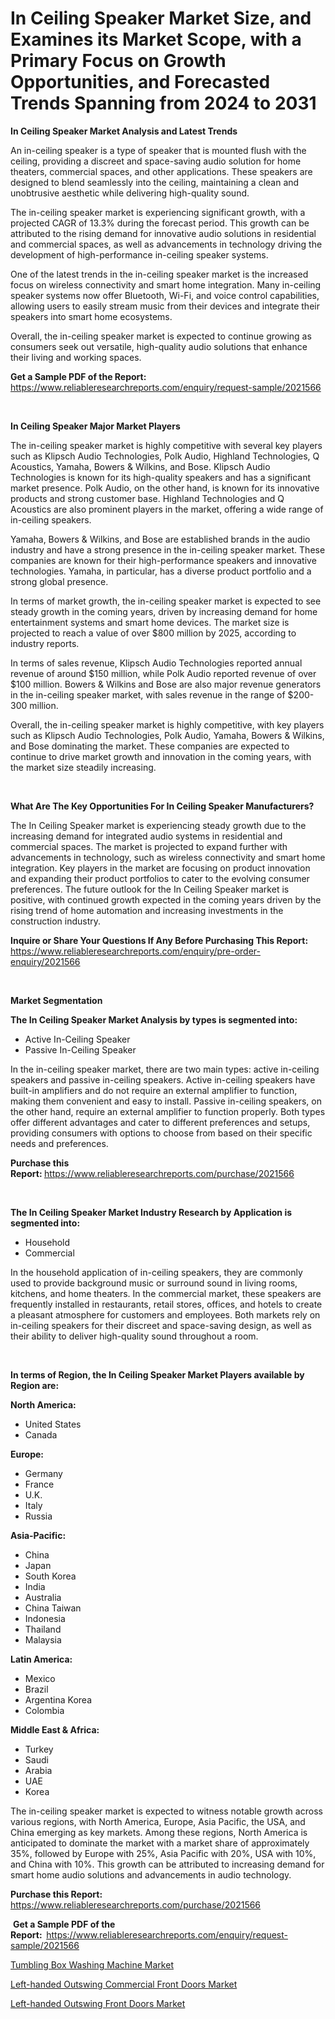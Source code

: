 <p><h1>In Ceiling Speaker Market Size, and Examines its Market Scope, with a Primary Focus on Growth Opportunities, and Forecasted Trends Spanning from 2024 to 2031</h1></p><p><strong>In Ceiling Speaker Market Analysis and Latest Trends</strong></p>
<p><p>An in-ceiling speaker is a type of speaker that is mounted flush with the ceiling, providing a discreet and space-saving audio solution for home theaters, commercial spaces, and other applications. These speakers are designed to blend seamlessly into the ceiling, maintaining a clean and unobtrusive aesthetic while delivering high-quality sound.</p><p>The in-ceiling speaker market is experiencing significant growth, with a projected CAGR of 13.3% during the forecast period. This growth can be attributed to the rising demand for innovative audio solutions in residential and commercial spaces, as well as advancements in technology driving the development of high-performance in-ceiling speaker systems.</p><p>One of the latest trends in the in-ceiling speaker market is the increased focus on wireless connectivity and smart home integration. Many in-ceiling speaker systems now offer Bluetooth, Wi-Fi, and voice control capabilities, allowing users to easily stream music from their devices and integrate their speakers into smart home ecosystems.</p><p>Overall, the in-ceiling speaker market is expected to continue growing as consumers seek out versatile, high-quality audio solutions that enhance their living and working spaces.</p></p>
<p><strong>Get a Sample PDF of the Report:&nbsp;</strong> <a href="https://www.reliableresearchreports.com/enquiry/request-sample/2021566">https://www.reliableresearchreports.com/enquiry/request-sample/2021566</a></p>
<p>&nbsp;</p>
<p><strong>In Ceiling Speaker Major Market Players</strong></p>
<p><p>The in-ceiling speaker market is highly competitive with several key players such as Klipsch Audio Technologies, Polk Audio, Highland Technologies, Q Acoustics, Yamaha, Bowers & Wilkins, and Bose. Klipsch Audio Technologies is known for its high-quality speakers and has a significant market presence. Polk Audio, on the other hand, is known for its innovative products and strong customer base. Highland Technologies and Q Acoustics are also prominent players in the market, offering a wide range of in-ceiling speakers.</p><p>Yamaha, Bowers & Wilkins, and Bose are established brands in the audio industry and have a strong presence in the in-ceiling speaker market. These companies are known for their high-performance speakers and innovative technologies. Yamaha, in particular, has a diverse product portfolio and a strong global presence.</p><p>In terms of market growth, the in-ceiling speaker market is expected to see steady growth in the coming years, driven by increasing demand for home entertainment systems and smart home devices. The market size is projected to reach a value of over $800 million by 2025, according to industry reports.</p><p>In terms of sales revenue, Klipsch Audio Technologies reported annual revenue of around $150 million, while Polk Audio reported revenue of over $100 million. Bowers & Wilkins and Bose are also major revenue generators in the in-ceiling speaker market, with sales revenue in the range of $200-300 million.</p><p>Overall, the in-ceiling speaker market is highly competitive, with key players such as Klipsch Audio Technologies, Polk Audio, Yamaha, Bowers & Wilkins, and Bose dominating the market. These companies are expected to continue to drive market growth and innovation in the coming years, with the market size steadily increasing.</p></p>
<p>&nbsp;</p>
<p><strong>What Are The Key Opportunities For In Ceiling Speaker Manufacturers?</strong></p>
<p><p>The In Ceiling Speaker market is experiencing steady growth due to the increasing demand for integrated audio systems in residential and commercial spaces. The market is projected to expand further with advancements in technology, such as wireless connectivity and smart home integration. Key players in the market are focusing on product innovation and expanding their product portfolios to cater to the evolving consumer preferences. The future outlook for the In Ceiling Speaker market is positive, with continued growth expected in the coming years driven by the rising trend of home automation and increasing investments in the construction industry.</p></p>
<p><strong>Inquire or Share Your Questions If Any Before Purchasing This Report:</strong> <a href="https://www.reliableresearchreports.com/enquiry/pre-order-enquiry/2021566">https://www.reliableresearchreports.com/enquiry/pre-order-enquiry/2021566</a></p>
<p>&nbsp;</p>
<p><strong>Market Segmentation</strong></p>
<p><strong>The In Ceiling Speaker Market Analysis by types is segmented into:</strong></p>
<p><ul><li>Active In-Ceiling Speaker</li><li>Passive In-Ceiling Speaker</li></ul></p>
<p><p>In the in-ceiling speaker market, there are two main types: active in-ceiling speakers and passive in-ceiling speakers. Active in-ceiling speakers have built-in amplifiers and do not require an external amplifier to function, making them convenient and easy to install. Passive in-ceiling speakers, on the other hand, require an external amplifier to function properly. Both types offer different advantages and cater to different preferences and setups, providing consumers with options to choose from based on their specific needs and preferences.</p></p>
<p><strong>Purchase this Report:&nbsp;</strong><a href="https://www.reliableresearchreports.com/purchase/2021566">https://www.reliableresearchreports.com/purchase/2021566</a></p>
<p>&nbsp;</p>
<p><strong>The In Ceiling Speaker Market Industry Research by Application is segmented into:</strong></p>
<p><ul><li>Household</li><li>Commercial</li></ul></p>
<p><p>In the household application of in-ceiling speakers, they are commonly used to provide background music or surround sound in living rooms, kitchens, and home theaters. In the commercial market, these speakers are frequently installed in restaurants, retail stores, offices, and hotels to create a pleasant atmosphere for customers and employees. Both markets rely on in-ceiling speakers for their discreet and space-saving design, as well as their ability to deliver high-quality sound throughout a room.</p></p>
<p>&nbsp;</p>
<p><strong>In terms of Region, the In Ceiling Speaker Market Players available by Region are:</strong></p>
<p>
    <p> <strong> North America: </strong>
        <ul>
            <li>United States</li>
            <li>Canada</li>
        </ul>
        </p> 
    <p> <strong> Europe: </strong>
        <ul>
            <li>Germany</li>
            <li>France</li>
            <li>U.K.</li>
            <li>Italy</li>
            <li>Russia</li>
        </ul>
        </p> 
    <p> <strong> Asia-Pacific: </strong>
        <ul>
            <li>China</li>
            <li>Japan</li>
            <li>South Korea</li>
            <li>India</li>
            <li>Australia</li>
            <li>China Taiwan</li>
            <li>Indonesia</li>
            <li>Thailand</li>
            <li>Malaysia</li>
        </ul>
        </p> 
    <p> <strong> Latin America: </strong>
        <ul>
            <li>Mexico</li>
            <li>Brazil</li>
            <li>Argentina Korea</li>
            <li>Colombia</li>
        </ul>
        </p> 
    <p> <strong> Middle East & Africa: </strong>
        <ul>
            <li>Turkey</li>
            <li>Saudi</li>
            <li>Arabia</li>
            <li>UAE</li>
            <li>Korea</li>
        </ul>
    </p>
    </p>
<p><p>The in-ceiling speaker market is expected to witness notable growth across various regions, with North America, Europe, Asia Pacific, the USA, and China emerging as key markets. Among these regions, North America is anticipated to dominate the market with a market share of approximately 35%, followed by Europe with 25%, Asia Pacific with 20%, USA with 10%, and China with 10%. This growth can be attributed to increasing demand for smart home audio solutions and advancements in audio technology.</p></p>
<p><strong>Purchase this Report: </strong><a href="https://www.reliableresearchreports.com/purchase/2021566">https://www.reliableresearchreports.com/purchase/2021566</a></p>
<p>&nbsp;<strong>Get a Sample PDF of the Report:&nbsp;&nbsp;</strong><a href="https://www.reliableresearchreports.com/enquiry/request-sample/2021566">https://www.reliableresearchreports.com/enquiry/request-sample/2021566</a></p>
<p><strong></strong></p>
<p><p><a href="https://github.com/singletonthaxterkelliehr2df/Market-Research-Report-List-1/blob/main/tumbling-box-washing-machine-market.md">Tumbling Box Washing Machine Market</a></p><p><a href="https://www.linkedin.com/pulse/left-handed-outswing-commercial-front-doors-market-research-wjbzf?trackingId=YiG5l7ii2XcO3KcMzMysqg%3D%3D">Left-handed Outswing Commercial Front Doors Market</a></p><p><a href="https://www.linkedin.com/pulse/left-handed-outswing-front-doors-market-offers-provide-insightful-h6znf?trackingId=wklP3moRaL2Ml4UjVd%2Fhkw%3D%3D">Left-handed Outswing Front Doors Market</a></p></p>